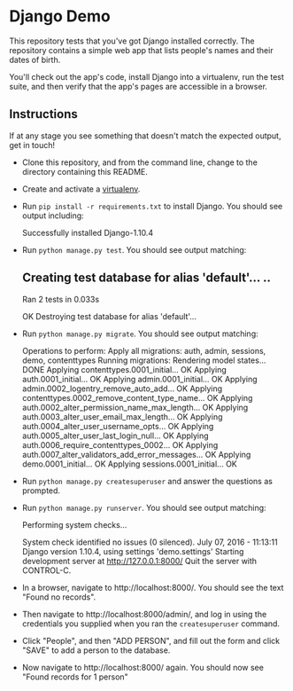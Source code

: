 # Django Demo

This repository tests that you've got Django installed correctly.  The
repository contains a simple web app that lists people's names and their dates
of birth.

You'll check out the app's code, install Django into a virtualenv, run the test
suite, and then verify that the app's pages are accessible in a browser.


## Instructions

If at any stage you see something that doesn't match the expected output, get
in touch!

* Clone this repository, and from the command line, change to the directory
  containing this README.
* Create and activate a [virtualenv](https://virtualenv.pypa.io/en/stable/).
* Run `pip install -r requirements.txt` to install Django.  You should see
  output including:

    Successfully installed Django-1.10.4

* Run `python manage.py test`.  You should see output matching:

    Creating test database for alias 'default'...
    ..
    ----------------------------------------------------------------------
    Ran 2 tests in 0.033s

    OK
    Destroying test database for alias 'default'...

* Run `python manage.py migrate`.  You should see output matching:

    Operations to perform:
      Apply all migrations: auth, admin, sessions, demo, contenttypes
    Running migrations:
      Rendering model states... DONE
      Applying contenttypes.0001_initial... OK
      Applying auth.0001_initial... OK
      Applying admin.0001_initial... OK
      Applying admin.0002_logentry_remove_auto_add... OK
      Applying contenttypes.0002_remove_content_type_name... OK
      Applying auth.0002_alter_permission_name_max_length... OK
      Applying auth.0003_alter_user_email_max_length... OK
      Applying auth.0004_alter_user_username_opts... OK
      Applying auth.0005_alter_user_last_login_null... OK
      Applying auth.0006_require_contenttypes_0002... OK
      Applying auth.0007_alter_validators_add_error_messages... OK
      Applying demo.0001_initial... OK
      Applying sessions.0001_initial... OK

* Run `python manage.py createsuperuser` and answer the questions as prompted.
* Run `python manage.py runserver`.  You should see output matching:

    Performing system checks...

    System check identified no issues (0 silenced).
    July 07, 2016 - 11:13:11
    Django version 1.10.4, using settings 'demo.settings'
    Starting development server at http://127.0.0.1:8000/
    Quit the server with CONTROL-C.

* In a browser, navigate to http://localhost:8000/.  You should see the text
  "Found no records".
* Then navigate to http://localhost:8000/admin/, and log in using the
  credentials you supplied when you ran the `createsuperuser` command.
* Click "People", and then "ADD PERSON", and fill out the form and click "SAVE"
  to add a person to the database.
* Now navigate to http://localhost:8000/ again.  You should now see "Found
  records for 1 person"
